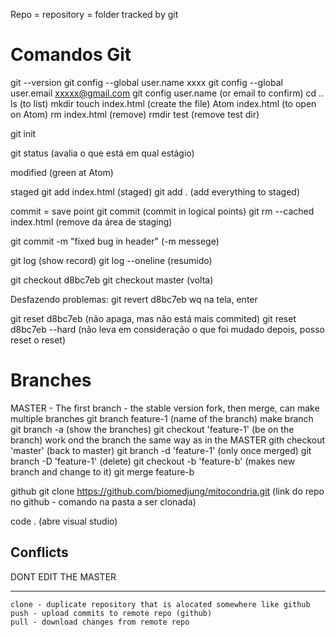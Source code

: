 Repo = repository = folder tracked by git
# Comandos Git 
git --version
git config --global user.name xxxx
git config --global user.email xxxxx@gmail.com
git config user.name (or email to confirm)
cd ..
ls (to list)
mkdir
touch index.html (create the file)
Atom  index.html (to open on Atom)
rm index.html (remove)
rmdir test (remove test dir)

git init

git status (avalia o que está em qual estágio)

modified (green at Atom)

staged
git add index.html (staged)
git add . (add everything to staged)

commit = save point 
git commit (commit in logical points)
git rm --cached index.html (remove da área de staging)

git commit -m "fixed bug in header"  (-m messege)

git log (show record)
git log --oneline (resumido)

git checkout d8bc7eb 
git checkout master (volta)

Desfazendo problemas:
git revert d8bc7eb
wq na tela, enter

git reset d8bc7eb (não apaga, mas não está mais commited)
git reset d8bc7eb --hard (não leva em consideração o que foi mudado depois, posso reset o reset)

# Branches
MASTER - The first branch - the stable version
fork, then merge, can make multiple branches
git branch feature-1 (name of the branch) make branch
git branch -a (show the branches)
git checkout 'feature-1' (be on the branch)
work ond the branch the same way as in the MASTER
gith checkout 'master' (back to master)
git branch -d 'feature-1' (only once merged)
git branch -D 'feature-1' (delete)
git checkout -b 'feature-b' (makes new branch and change to it)
git merge feature-b

github
git clone https://github.com/biomedjung/mitocondria.git (link do repo no github - comando na pasta a ser clonada)

code . (abre visual studio)



## Conflicts
DONT EDIT THE MASTER

___
```
clone - duplicate repository that is alocated somewhere like github
push - upload commits to remote repo (github) 
pull - download changes from remote repo
